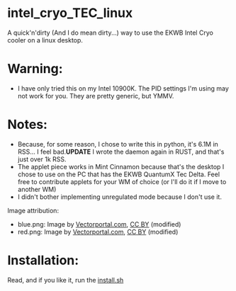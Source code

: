 # intel_cryo_TEC_linux
A quick'n'dirty (And I do mean dirty...) way to use the EKWB Intel Cryo cooler on a linux desktop. 

# Warning:
- I have only tried this on my Intel 10900K. The PID settings I'm using may not work for you. They are pretty generic, but YMMV.

# Notes:
- Because, for some reason, I chose to write this in python, it's 6.1M in RSS... I feel bad.**UPDATE** I wrote the daemon again in  RUST, and that's just over 1k RSS.  
- The applet piece works in Mint Cinnamon because that's the desktop I chose to use on the PC that has the EKWB QuantumX Tec Delta. Feel free to contribute applets for your WM of choice (or I'll do it if I move to another WM)
- I didn't bother implementing unregulated mode because I don't use it. 

Image attribution:
- blue.png: Image by [Vectorportal.com](https://www.vectorportal.com), [CC BY](https://creativecommons.org/licenses/by/4.0/) (modified)
- red.png: Image by [Vectorportal.com](https://www.vectorportal.com), [CC BY](https://creativecommons.org/licenses/by/4.0/) (modified)

# Installation:
Read, and if you like it, run the [install.sh](install.sh) 

